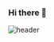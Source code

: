 ### Hi there 👋
![header](https://capsule-render.vercel.app/api?type=waving&color=auto&height=250&section=header&text=Simon's%20GitHub&fontSize=70&animation=scaleIn)
<!--
**SimonMJC/SimonMJC** is a ✨ _special_ ✨ repository because its `README.md` (this file) appears on your GitHub profile.

Here are some ideas to get you started:

- 🔭 I’m currently working on ...
- 🌱 I’m currently learning ...
- 👯 I’m looking to collaborate on ...
- 🤔 I’m looking for help with ...
- 💬 Ask me about ...
- 📫 How to reach me: ...
- 😄 Pronouns: ...
- ⚡ Fun fact: ...
-->

